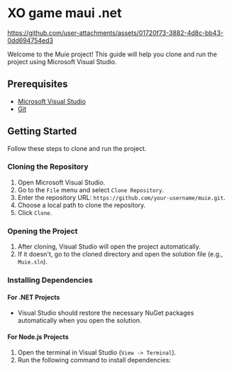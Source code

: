 # XO game maui .net




https://github.com/user-attachments/assets/01720f73-3882-4d8c-bb43-0dd694754ed3





Welcome to the Muie project! This guide will help you clone and run the project using Microsoft Visual Studio.

## Prerequisites

- [Microsoft Visual Studio](https://visualstudio.microsoft.com/)
- [Git](https://git-scm.com/)

## Getting Started

Follow these steps to clone and run the project.

### Cloning the Repository

1. Open Microsoft Visual Studio.
2. Go to the `File` menu and select `Clone Repository`.
3. Enter the repository URL: `https://github.com/your-username/muie.git`.
4. Choose a local path to clone the repository.
5. Click `Clone`.

### Opening the Project

1. After cloning, Visual Studio will open the project automatically.
2. If it doesn't, go to the cloned directory and open the solution file (e.g., `Muie.sln`).

### Installing Dependencies

#### For .NET Projects

- Visual Studio should restore the necessary NuGet packages automatically when you open the solution.

#### For Node.js Projects

1. Open the terminal in Visual Studio (`View -> Terminal`).
2. Run the following command to install dependencies:
   ```sh

